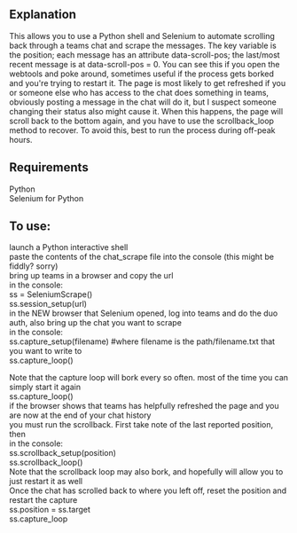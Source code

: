 ## Explanation
This allows you to use a Python shell and Selenium to automate scrolling back through a teams chat and scrape the messages.
The key variable is the position; each message has an attribute data-scroll-pos; the last/most recent message is at data-scroll-pos = 0.
You can see this if you open the webtools and poke around, sometimes useful if the process gets borked and you're trying to restart it.
The page is most likely to get refreshed if you or someone else who has access to the chat does something in teams, obviously posting a message in the chat will do it, but I suspect someone changing their status also might cause it. When this happens, the page will scroll back to the bottom again, and you have to use the scrollback_loop method to recover. To avoid this, best to run the process during off-peak hours.

## Requirements
  Python\
  Selenium for Python

## To use:
  launch a Python interactive shell\
  paste the contents of the chat_scrape file into the console (this might be fiddly? sorry)\
  bring up teams in a browser and copy the url\
  in the console:\
  ss = SeleniumScrape()\
  ss.session_setup(url)\
  in the NEW browser that Selenium opened, log into teams and do the duo auth, also bring up the chat you want to scrape\
  in the console:\
  ss.capture_setup(filename) #where filename is the path/filename.txt that you want to write to\
  ss.capture_loop()
  
  Note that the capture loop will bork every so often. most of the time you can simply start it again\
  ss.capture_loop()\
  if the browser shows that teams has helpfully refreshed the page and you are now at the end of your chat history\
  you must run the scrollback. First take note of the last reported position, then\
  in the console:\
  ss.scrollback_setup(position)\
  ss.scrollback_loop()\
  Note that the scrollback loop may also bork, and hopefully will allow you to just restart it as well\
  Once the chat has scrolled back to where you left off, reset the position and restart the capture\
  ss.position = ss.target\
  ss.capture_loop
  
  

